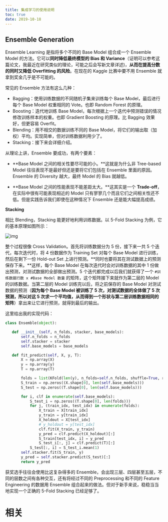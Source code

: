 ```yaml
---
title: 集成学习的使用说明
toc: true
date: 2019-10-18
---
```

## **Ensemble Generation**

Ensemble Learning 是指将多个不同的 Base Model 组合成一个 Ensemble Model 的方法。它可以**同时降低最终模型的 Bias 和 Variance**（证明可以参考这篇论文，我最近在研究类似的理论，可能之后会写新文章详述)，**从而在提高分数的同时又降低 Overfitting 的风险**。在现在的 Kaggle 比赛中要不用 Ensemble 就拿到奖金几乎是不可能的。

常见的 Ensemble 方法有这么几种：

- Bagging：使用训练数据的不同随机子集来训练每个 Base Model，最后进行每个 Base Model 权重相同的 Vote。也即 Random Forest 的原理。
- Boosting：迭代地训练 Base Model，每次根据上一个迭代中预测错误的情况修改训练样本的权重。也即 Gradient Boosting 的原理。比 Bagging 效果好，但更容易 Overfit。
- Blending：用不相交的数据训练不同的 Base Model，将它们的输出取（加权）平均。实现简单，但对训练数据利用少了。
- Stacking：接下来会详细介绍。

从理论上讲，Ensemble 要成功，有两个要素：

- **Base Model 之间的相关性要尽可能的小。**这就是为什么非 Tree-based Model 往往表现不是最好但还是要将它们包括在 Ensemble 里面的原因。Ensemble 的 Diversity 越大，最终 Model 的 Bias 就越低。

- **Base Model 之间的性能表现不能差距太大。**这其实是一个 **Trade-off**，在实际中很有可能表现相近的 Model 只有寥寥几个而且它们之间相关性还不低。但是实践告诉我们即使在这种情况下 Ensemble 还是能大幅提高成绩。


**Stacking**

相比 Blending，Stacking 能更好地利用训练数据。以 5-Fold Stacking 为例，它的基本原理如图所示：

![img](https://mmbiz.qpic.cn/mmbiz_jpg/bicdMLzImlibQl5MrGufWibskZ7UmGdZPmnpG5Ml40JAFoOeDD0YlAxcwtjHP7gz0eBZTHdGNeOkpDIsQcpur49eA/640.jpeg?tp=webp&wxfrom=5&wx_lazy=1&wx_co=1)

整个过程很像 Cross Validation。首先将训练数据分为 5 份，接下来一共 5 个迭代，每次迭代时，将 4 份数据作为 Training Set 对每个 Base Model 进行训练，然后在剩下一份 Hold-out Set 上进行预测。**同时也要将其在测试数据上的预测保存下来。**这样，每个 Base Model 在每次迭代时会对训练数据的其中 1 份做出预测，对测试数据的全部做出预测。5 个迭代都完成以后我们就获得了一个 `#训练数据行数 x #Base Model 数量` 的矩阵，这个矩阵接下来就作为第二层的 Model 的训练数据。当第二层的 Model 训练完以后，将之前保存的 Base Model 对测试数据的预测（**因为每个 Base Model 被训练了 5 次，对测试数据的全体做了 5 次预测，所以对这 5 次求一个平均值，从而得到一个形状与第二层训练数据相同的矩阵**）拿出来让它进行预测，就得到最后的输出。

这里给出我的实现代码：



```py
class Ensemble(object):

   def __init__(self, n_folds, stacker, base_models):
       self.n_folds = n_folds
       self.stacker = stacker
       self.base_models = base_models

   def fit_predict(self, X, y, T):
       X = np.array(X)
       y = np.array(y)
       T = np.array(T)

       folds = list(KFold(len(y), n_folds=self.n_folds, shuffle=True, random_state=2016))
       S_train = np.zeros((X.shape[0], len(self.base_models)))
       S_test = np.zeros((T.shape[0], len(self.base_models)))

       for i, clf in enumerate(self.base_models):
           S_test_i = np.zeros((T.shape[0], len(folds)))
           for j, (train_idx, test_idx) in enumerate(folds):
               X_train = X[train_idx]
               y_train = y[train_idx]
               X_holdout = X[test_idx]
               # y_holdout = y[test_idx]
               clf.fit(X_train, y_train)
               y_pred = clf.predict(X_holdout)[:]
               S_train[test_idx, i] = y_pred
               S_test_i[:, j] = clf.predict(T)[:]
           S_test[:, i] = S_test_i.mean(1)
       self.stacker.fit(S_train, y)
       y_pred = self.stacker.predict(S_test)[:]
       return y_pred
```



获奖选手往往会使用比这复杂得多的 Ensemble，会出现三层、四层甚至五层，不同的层数之间有各种交互，还有将经过不同的 Preprocessing 和不同的 Feature Engineering 的数据用 Ensemble 组合起来的做法。但对于新手来说，稳稳当当地实现一个正确的 5-Fold Stacking 已经足够了。


# 相关
